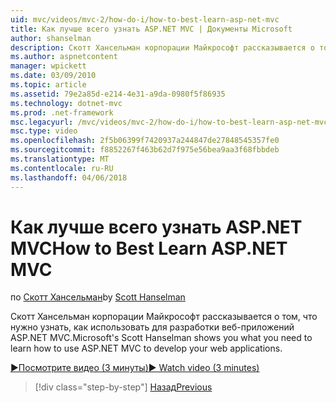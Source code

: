```yaml
---
uid: mvc/videos/mvc-2/how-do-i/how-to-best-learn-asp-net-mvc
title: Как лучше всего узнать ASP.NET MVC | Документы Microsoft
author: shanselman
description: Скотт Хансельман корпорации Майкрософт рассказывается о том, что нужно узнать, как использовать для разработки веб-приложений ASP.NET MVC.
ms.author: aspnetcontent
manager: wpickett
ms.date: 03/09/2010
ms.topic: article
ms.assetid: 79e2a85d-e214-4e31-a9da-0980f5f86935
ms.technology: dotnet-mvc
ms.prod: .net-framework
msc.legacyurl: /mvc/videos/mvc-2/how-do-i/how-to-best-learn-asp-net-mvc
msc.type: video
ms.openlocfilehash: 2f5b06399f7420937a244847de27848545357fe0
ms.sourcegitcommit: f8852267f463b62d7f975e56bea9aa3f68fbbdeb
ms.translationtype: MT
ms.contentlocale: ru-RU
ms.lasthandoff: 04/06/2018
---
```

<a name="how-to-best-learn-aspnet-mvc"></a><span data-ttu-id="c7ce3-103">Как лучше всего узнать ASP.NET MVC</span><span class="sxs-lookup"><span data-stu-id="c7ce3-103">How to Best Learn ASP.NET MVC</span></span>
====================
<span data-ttu-id="c7ce3-104">по [Скотт Хансельман](https://github.com/shanselman)</span><span class="sxs-lookup"><span data-stu-id="c7ce3-104">by [Scott Hanselman](https://github.com/shanselman)</span></span>

<span data-ttu-id="c7ce3-105">Скотт Хансельман корпорации Майкрософт рассказывается о том, что нужно узнать, как использовать для разработки веб-приложений ASP.NET MVC.</span><span class="sxs-lookup"><span data-stu-id="c7ce3-105">Microsoft's Scott Hanselman shows you what you need to learn how to use ASP.NET MVC to develop your web applications.</span></span>

[<span data-ttu-id="c7ce3-106">&#9654;Посмотрите видео (3 минуты)</span><span class="sxs-lookup"><span data-stu-id="c7ce3-106">&#9654; Watch video (3 minutes)</span></span>](https://channel9.msdn.com/Blogs/ASP-NET-Site-Videos/how-to-best-learn-asp-net-mvc)

> [!div class="step-by-step"]
> [<span data-ttu-id="c7ce3-107">Назад</span><span class="sxs-lookup"><span data-stu-id="c7ce3-107">Previous</span></span>](5-minute-introduction-to-aspnet-mvc.md)

